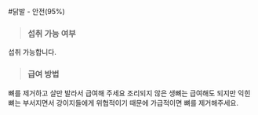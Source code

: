 #닭발 - 안전(95%)

> ### 섭취 가능 여부 
섭취 가능합니다.

> ### 급여 방법
뼈를 제거하고 살만 발라서 급여해 주세요
조리되지 않은 생뼈는 급여해도 되지만 익힌 뼈는
부서지면서 강이지들에게 위협적이기 때문에 가급적이면 
뼈를 제거해주세요.  
